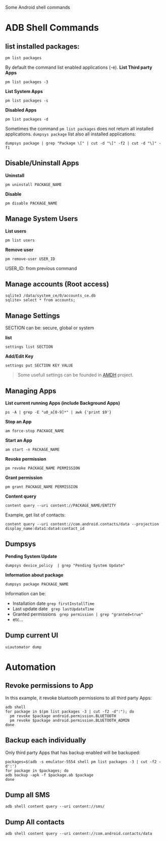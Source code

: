 Some Android shell commands

# ADB Shell Commands
## list installed packages:
```
pm list packages
```
By default the command list enabled applications (-e).
**List Third party Apps**
```
pm list packages -3 
```
**List System Apps**
```
pm list packages -s 
```
**Disabled Apps**
```
pm list packages -d 
```

Sometimes the command `pm list packages` does not return all installed applications. `dumpsys package` list also all installed applications:
```
dumpsys package | grep "Package \[" | cut -d "\[" -f2 | cut -d "\]" -f1
```

## Disable/Uninstall Apps

**Uninstall**
```
pm uninstall PACKAGE_NAME
```

**Disable**
```
pm disable PACKAGE_NAME
```

## Manage System Users

**List users**
```
pm list users
```
**Remove user**
```
pm remove-user USER_ID 
```
USER_ID: from previous command

## Manage accounts (Root access)
```
sqlite3 /data/system_ce/0/accounts_ce.db
sqlite> select * from accounts;
```

## Manage Settings

SECTION can be: secure, global or system

**list**
```
settings list SECTION
```

**Add/Edit Key**
```
settings put SECTION KEY VALUE
```
> Some usefull settings can be founded in [AMDH](https://github.com/SecTheTech/AMDH/blob/master/config/settings.json) project.

## Managing Apps

**List current running Apps (include Background Apps)**
```
ps -A | grep -E "u0_a[0-9]*" | awk {'print $9'} 
```

**Stop an App**
```
am force-stop PACKAGE_NAME
```

**Start an App**
```
am start -n PACKAGE_NAME
```

**Revoke permission**
```
pm revoke PACKAGE_NAME PERMISSION
```

**Grant permission**
```
pm grant PACKAGE_NAME PERMISSION
```

**Content query**
```
content query --uri content://PACKAGE_NAME/ENTITY
```
Example, get list of contacts:
```
content query --uri content://com.android.contacts/data --projection display_name:data1:data4:contact_id
```

## Dumpsys
**Pending System Update**
```
dumpsys device_policy  | grep "Pending System Update"
```
**Information about package**
```
dumpsys package PACKAGE_NAME
``` 
Information can be:
- Installation date ` grep firstInstallTime `
- Last update date ` grep lastUpdateTime`
- Granted permissions ` grep permission | grep "granted=true"`
- etc...

## Dump current UI
```
uiautomator dump 
```

# Automation
## Revoke permissions to App
In this example, it revoke bluetooth permissions to all third party Apps:
```
adb shell 
for package in $(pm list packages -3 | cut -f2 -d":"); do
  pm revoke $package android.permission.BLUETOOTH
  pm revoke $package android.permission.BLUETOOTH_ADMIN 
done
```

## Backup each individually
Only third party Apps that has backup enabled will be backuped:
```
packages=$(adb -s emulator-5554 shell pm list packages -3 | cut -f2 -d':')
for package in $packages; do
adb backup -apk -f $package.ab $package
done
```

## Dump all SMS
``` 
adb shell content query --uri content://sms/
```

## Dump All contacts
```
adb shell content query --uri content://com.android.contacts/data
```

